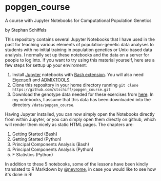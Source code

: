 # popgen_course
A course with Jupyter Notebooks for Computational Population Genetics

by Stephan Schiffels

This repository contains several Jupyter Notebooks that I have used in the past for teaching various elements of population-genetic data analyses to students with no initial training in population genetics or Unix-based data analysis. I normally set up these notebooks and the data on a server for people to log into. If you want to try using this material yourself, here are a few steps for settup up your enviroment:

1. Install [Jupyter](https://jupyter.org) notebooks with [Bash extension](https://github.com/takluyver/bash_kernel). You will also need [Eigensoft](https://github.com/DReichLab/EIG) and [ADMIXTOOLS](https://github.com/DReichLab/AdmixTools).
2. Clone this repository in your home directory running `git clone https://github.com/stschiff/popgen_course.git`
3. Download the genotype data needed for these exercises from [here](https://share.eva.mpg.de/index.php/s/jnw5FeKarAENBZY). In my notebooks, I assume that this data has been downloaded into the directory `/data/popgen_course`.

Having Jupyter installed, you can now simply open the Notebooks directly from within Jupyter, or you can simply open them directly on github, which will render them nicely as static HTML pages. The chapters are:

1. Getting Started (Bash)
2. Getting Started (Python)
3. Principal Components Analysis (Bash)
4. Principal Components Analysis (Python)
5. F Statistics (Python)

In addition to these 5 notebooks, some of the lessons have been kindly translated to R Markdown by [@nevrome](https://github.com/nevrome), in case you would like to see how it's done in R! 
